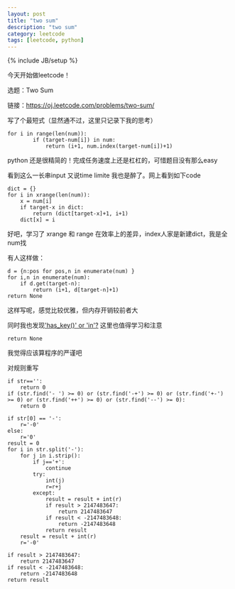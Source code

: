 ```yaml
---
layout: post
title: "two sum"
description: "two sum"
category: leetcode
tags: [leetcode, python]
---
```

{% include JB/setup %}

今天开始做leetcode！

选题：Two Sum

链接：<https://oj.leetcode.com/problems/two-sum/>

写了个最短式（显然通不过，这里只记录下我的思考）

    for i in range(len(num)):
            if (target-num[i]) in num:
                return (i+1, num.index(target-num[i])+1)

python 还是很精简的！完成任务速度上还是杠杠的，可惜题目没有那么easy

看到这么一长串input 又说time limite 我也是醉了。网上看到如下code

    dict = {}
    for i in xrange(len(num)):
        x = num[i]
        if target-x in dict:
            return (dict[target-x]+1, i+1)
        dict[x] = i

好吧，学习了 xrange 和 range 在效率上的差异，index人家是新建dict，我是全num找

有人这样做：

    d = {n:pos for pos,n in enumerate(num) }
    for i,n in enumerate(num):
        if d.get(target-n):
            return (i+1, d[target-n]+1)
    return None

这样写呢，感觉比较优雅，但内存开销较前者大

同时我也发现['has_key()' or 'in'?](http://stackoverflow.com/questions/1323410/has-key-or-in)
这里也值得学习和注意

    return None

我觉得应该算程序的严谨吧

对规则重写

    if str=='':
        return 0
    if (str.find('- ') >= 0) or (str.find('-+') >= 0) or (str.find('+-') >= 0) or (str.find('++') >= 0) or (str.find('--') >= 0):
        return 0
        
    if str[0] == '-':
        r='-0'
    else:
        r='0'
    result = 0
    for i in str.split('-'):
        for j in i.strip():
            if j=='+':
                continue
            try:
                int(j)
                r=r+j
            except:
                result = result + int(r)
                if result > 2147483647:
                    return 2147483647
                if result < -2147483648:
                    return -2147483648
                return result
        result = result + int(r)
        r='-0'
    
    if result > 2147483647:
        return 2147483647
    if result < -2147483648:
        return -2147483648
    return result 



    
    